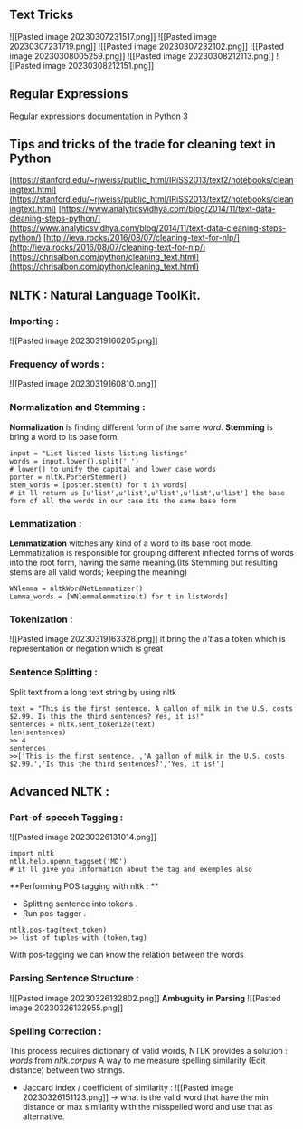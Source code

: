 ## Text Tricks
![[Pasted image 20230307231517.png]]
![[Pasted image 20230307231719.png]]
![[Pasted image 20230307232102.png]]
![[Pasted image 20230308005259.png]]
![[Pasted image 20230308212113.png]]
![[Pasted image 20230308212151.png]]
## Regular Expressions
[Regular expressions documentation in Python 3](https://docs.python.org/3/library/re.html)

## Tips and tricks of the trade for cleaning text in Python
[https://stanford.edu/~rjweiss/public_html/IRiSS2013/text2/notebooks/cleaningtext.html](https://stanford.edu/~rjweiss/public_html/IRiSS2013/text2/notebooks/cleaningtext.html)
[https://www.analyticsvidhya.com/blog/2014/11/text-data-cleaning-steps-python/](https://www.analyticsvidhya.com/blog/2014/11/text-data-cleaning-steps-python/)
[http://ieva.rocks/2016/08/07/cleaning-text-for-nlp/](http://ieva.rocks/2016/08/07/cleaning-text-for-nlp/)
[https://chrisalbon.com/python/cleaning_text.html](https://chrisalbon.com/python/cleaning_text.html)





## NLTK : Natural Language ToolKit.
### Importing :
![[Pasted image 20230319160205.png]]
### Frequency of words : 
![[Pasted image 20230319160810.png]]
### Normalization and Stemming : 
**Normalization** is finding different form of the same *word*.
**Stemming** is bring a word to its base form.
```
input = "List listed lists listing listings"
words = input.lower().split(' ')
# lower() to unify the capital and lower case words
porter = nltk.PorterStemmer()
stem_words = [poster.stem(t) for t in words]
# it ll return us [u'list',u'list',u'list',u'list',u'list'] the base form of all the words in our case its the same base form
```
### Lemmatization : 
**Lemmatization**  witches any kind of a word to its base root mode. Lemmatization is responsible for grouping different inflected forms of words into the root form, having the same meaning.(Its Stemming but resulting stems are all valid words; keeping the meaning)
```
WNlemma = nltkWordNetLemmatizer()
Lemma_words = [WNlemmalemmatize(t) for t in listWords]
```
### Tokenization : 
![[Pasted image 20230319163328.png]]
it bring the *n't* as a token which is representation or negation which is great
### Sentence Splitting :
Split text from a long text string by using nltk
```
text = "This is the first sentence. A gallon of milk in the U.S. costs $2.99. Is this the third sentences? Yes, it is!"
sentences = nltk.sent_tokenize(text)
len(sentences)
>> 4 
sentences
>>['This is the first sentence.','A gallon of milk in the U.S. costs $2.99.','Is this the third sentences?','Yes, it is!']
```




## Advanced NLTK :
### Part-of-speech Tagging :
![[Pasted image 20230326131014.png]]
```
import nltk
ntlk.help.upenn_taggset('MD')
# it ll give you information about the tag and exemples also
```
**Performing POS tagging with nltk : **
- Splitting sentence into tokens .
- Run pos-tagger .
```
ntlk.pos-tag(text_token)
>> list of tuples with (token,tag)
```
With pos-tagging we can know the relation between the words
### Parsing Sentence Structure :
![[Pasted image 20230326132802.png]]
**Ambuguity in Parsing**
![[Pasted image 20230326132955.png]]

### Spelling Correction :

This process requires dictionary of valid words, NTLK provides a solution : *words* from *nltk.corpus*
A way to me measure spelling similarity (Edit distance) between two strings.
- Jaccard index / coefficient of similarity :
![[Pasted image 20230326151123.png]]
-> what is the valid word that have the min distance or max similarity with the misspelled word and use that as alternative.
 